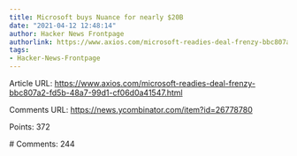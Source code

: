 ```yaml
---
title: Microsoft buys Nuance for nearly $20B
date: "2021-04-12 12:48:14"
author: Hacker News Frontpage
authorlink: https://www.axios.com/microsoft-readies-deal-frenzy-bbc807a2-fd5b-48a7-99d1-cf06d0a41547.html
tags:
- Hacker-News-Frontpage
---
```


<p>Article URL: <a href="https://www.axios.com/microsoft-readies-deal-frenzy-bbc807a2-fd5b-48a7-99d1-cf06d0a41547.html">https://www.axios.com/microsoft-readies-deal-frenzy-bbc807a2-fd5b-48a7-99d1-cf06d0a41547.html</a></p>
<p>Comments URL: <a href="https://news.ycombinator.com/item?id=26778780">https://news.ycombinator.com/item?id=26778780</a></p>
<p>Points: 372</p>
<p># Comments: 244</p>
